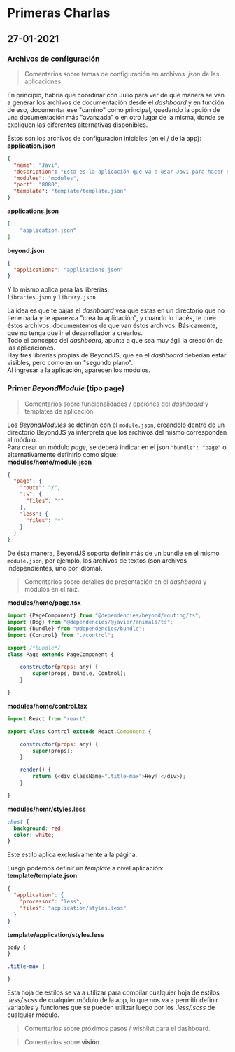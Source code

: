 # Primeras Charlas
## 27-01-2021
### Archivos de configuración
> Comentarios sobre temas de configuración en archivos _.json_ de las aplicaciones.  

En principio, habría que coordinar con Julio para ver de que manera se van a generar los archivos de documentación desde el _dashboard_ y en función de eso, documentar ese "camino" como principal, quedando la opción de una documentación más "avanzada" o en otro lugar de la misma, donde se expliquen las diferentes alternativas disponibles.  

Éstos son los archivos de configuración iniciales (en el / de la app):  
**application.json**
```json
{
  "name": "Javi",
  "description": "Esta es la aplicación que va a usar Javi para hacer sus primeras pruebas en BeyondJS.",
  "modules": "modules",
  "port": "8080",
  "template": "template/template.json"
}
```
**applications.json**
```json
[
    "application.json"
]
```
**beyond.json**
```json
{
  "applications": "applications.json"
}
```
Y lo mismo aplica para las librerias:  
`libraries.json` y `library.json`  

La idea es que te bajas el _dashboard_ vea que estas en un directorio que no tiene nada y te aparezca "creá tu aplicación", y cuando lo hacés, te cree éstos archivos, documentemos de que van éstos archivos. Básicamente, que no tenga que ir el desarrollador a crearlos.  
Todo el concepto del _dashboard_, apunta a que sea muy ágil la creación de las aplicaciones.  
Hay tres librerías propias de BeyondJS, que en el _dashboard_ deberían estár visibles, pero como en un "segundo plano".  
Al ingresar a la aplicación, aparecen los módulos.

### Primer _BeyondModule_ (tipo page)
> Comentarios sobre funcionalidades / opciones  del _dashboard_ y templates de aplicación.  

Los _BeyondModules_ se definen con el `module.json`, creandolo dentro de un directorio BeyondJS ya interpreta que los archivos del mismo corresponden al módulo.  
Para crear un módulo _page_, se deberá indicar en el json `"bundle": "page"` o alternativamente definirlo como sigue:  
**modules/home/module.json**
```json
{
  "page": {
    "route": "/",
    "ts": {
      "files": "*"
    },
    "less": {
      "files": "*"
    }
  }
}
```
De ésta manera, BeyondJS soporta definir más de un bundle en el mismo `module.json`, por ejemplo, los archivos de textos (son archivos independientes, uno por idioma).  
> Comentarios sobre detalles de presentación en el _dashboard_ y módulos en el raíz.  

**modules/home/page.tsx**
```javascript
import {PageComponent} from "@dependencies/beyond/routing/ts";
import {Dog} from "@dependencies/@javier/animals/ts";
import {bundle} from "@dependencies/bundle";
import {Control} from "./control";

export /*bundle*/
class Page extends PageComponent {

    constructor(props: any) {
        super(props, bundle, Control);
    }

}
```
**modules/home/control.tsx**
```javascript
import React from "react";

export class Control extends React.Component {

    constructor(props: any) {
        super(props);
    }

    render() {
        return (<div className=".title-max">Hey!!</div>);
    }

}
```
**modules/homr/styles.less**
```scss
:host {
  background: red;
  color: white;
}
```
Este estilo aplica exclusivamente a la página.  

Luego podemos definir un _template_ a nivel aplicación:
**template/template.json**
```json
{
  "application": {
    "processor": "less",
    "files": "application/styles.less"
  }
}
```
**template/application/styles.less**
```css
body {
}

.title-max {

}
```
Esta hoja de estilos se va a utilizar para compilar cualquier hoja de estilos _.less/.scss_ de cualquier módulo de la app, lo que nos va a permitir definir variables y funciones que se pueden utilizar luego por los _.less/.scss_ de cualquier módulo.

> Comentarios sobre próximos pasos / wishlist para el dashboard.

> Comentarios sobre **visión**.  
